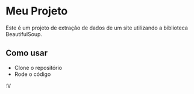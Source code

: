 # Meu Projeto
Este é um projeto de extração de dados de um site utilizando a biblioteca BeautifulSoup.

## Como usar
- Clone o repositório
- Rode o código

:V
